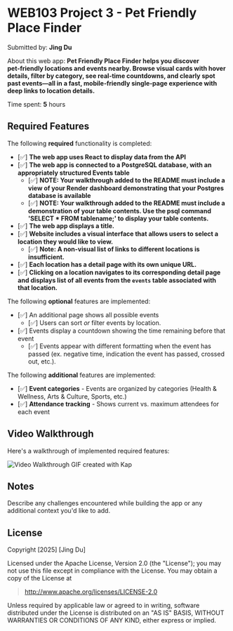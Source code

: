 # WEB103 Project 3 - Pet Friendly Place Finder

Submitted by: **Jing Du**

About this web app: **Pet Friendly Place Finder helps you discover pet‑friendly locations and events nearby. Browse visual cards with hover details, filter by category, see real‑time countdowns, and clearly spot past events—all in a fast, mobile‑friendly single‑page experience with deep links to location details.**

Time spent: **5** hours

## Required Features

The following **required** functionality is completed:

- [✅] **The web app uses React to display data from the API**
- [✅] **The web app is connected to a PostgreSQL database, with an appropriately structured Events table**
  - [✅] **NOTE: Your walkthrough added to the README must include a view of your Render dashboard demonstrating that your Postgres database is available**
  - [✅] **NOTE: Your walkthrough added to the README must include a demonstration of your table contents. Use the psql command 'SELECT \* FROM tablename;' to display your table contents.**
- [✅] **The web app displays a title.**
- [✅] **Website includes a visual interface that allows users to select a location they would like to view.**
  - [✅] **Note: A non-visual list of links to different locations is insufficient.**
- [✅] **Each location has a detail page with its own unique URL.**
- [✅] **Clicking on a location navigates to its corresponding detail page and displays list of all events from the `events` table associated with that location.**

The following **optional** features are implemented:

- [✅] An additional page shows all possible events
  - [✅] Users can sort _or_ filter events by location.
- [✅] Events display a countdown showing the time remaining before that event
  - [✅] Events appear with different formatting when the event has passed (ex. negative time, indication the event has passed, crossed out, etc.).

The following **additional** features are implemented:

- [✅] **Event categories** - Events are organized by categories (Health & Wellness, Arts & Culture, Sports, etc.)
- [✅] **Attendance tracking** - Shows current vs. maximum attendees for each event

## Video Walkthrough

Here's a walkthrough of implemented required features:

<img src='http://i.imgur.com/link/to/your/gif/file.gif' title='Video Walkthrough' width='' alt='Video Walkthrough' />
GIF created with Kap

## Notes

Describe any challenges encountered while building the app or any additional context you'd like to add.

## License

Copyright [2025] [Jing Du]

Licensed under the Apache License, Version 2.0 (the "License"); you may not use this file except in compliance with the License. You may obtain a copy of the License at

> http://www.apache.org/licenses/LICENSE-2.0

Unless required by applicable law or agreed to in writing, software distributed under the License is distributed on an "AS IS" BASIS, WITHOUT WARRANTIES OR CONDITIONS OF ANY KIND, either express or implied.
